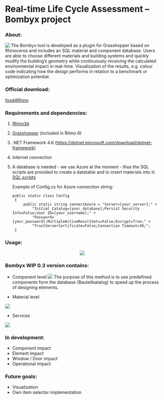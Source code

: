 
# Real-time Life Cycle Assessment – Bombyx project

### About:
<img align="left" src="https://i.imgur.com/aJduNdT.png">
The Bombyx tool is developed as a plugin for Grasshopper based on Rhinoceros and includes an SQL material and component database. Users are able to choose different materials and building systems and quickly modify the building’s geometry while continuously receiving the calculated environmental impact in real-time. Visualization of the results, e.g. colour code indicating how the design performs in relation to a benchmark or optimization potential. 


### Official download:
[food4Rhino](https://www.food4rhino.com/app/bombyx)


### Requirements and dependencies:
1. [Rhino3d](https://www.rhino3d.com/)
2. [Grasshopper](https://www.grasshopper3d.com/) (included in Rhino 6)
3. .NET Framework 4.6 (https://dotnet.microsoft.com/download/dotnet-framework)
4. Internet connection
5. A database is needed - we use Azure at the moment - thus the SQL scripts are provided to create a datatable and to insert materials into it:   
   [SQL scripts](../master/Bombyx.Data/SQLscripts)
   
   Example of Config.cs for Azure connection string:
   
   ```
   public static class Config
    {
        public static string connectAzure = "Server=[your_server];" +
            "Initial Catalog=[your_database];Persist Security Info=False;User ID=[your_username];" +
            "Password=[your_password];MultipleActiveResultSets=False;Encrypt=True;" +
            "TrustServerCertificate=False;Connection Timeout=30;";
    }
   ```


### Usage:
<p align="center">
   <img src="https://i.imgur.com/A6hUShl.png">
</p>

### Bombyx WIP 0.3 version contains:
* Component level
<img src="https://i.imgur.com/nqFFgX6.png"> The purpose of this method is to use predefined components form the database (Bauteilkatalog) to speed up the process of designing elements.


* Material level
<img src="https://i.imgur.com/7qWgSIj.png">

* Services
<img src="https://i.imgur.com/XZ7PrYQ.png">



### In development:
- Component impact
- Element impact
- Window / Door impact
- Operational impact


### Future goals:
+ Visualization
+ Own item selector implementation
